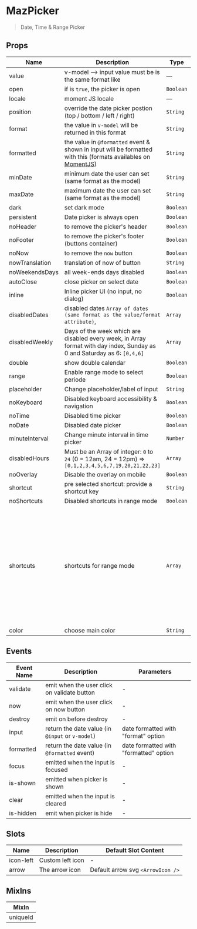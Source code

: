 # MazPicker

> Date, Time & Range Picker

## Props

<!-- @vuese:MazPicker:props:start -->

| Name           | Description                                                                                                                            | Type      | Required | Default                                                                                                                                                                                                                                                                                                                                                                                                                                                         |
| -------------- | -------------------------------------------------------------------------------------------------------------------------------------- | --------- | -------- | --------------------------------------------------------------------------------------------------------------------------------------------------------------------------------------------------------------------------------------------------------------------------------------------------------------------------------------------------------------------------------------------------------------------------------------------------------------- |
| value          | v-model --> input value must be is the same format like                                                                                | —         | `false`  | null                                                                                                                                                                                                                                                                                                                                                                                                                                                            |
| open           | if is `true`, the picker is open                                                                                                       | `Boolean` | `false`  | false                                                                                                                                                                                                                                                                                                                                                                                                                                                           |
| locale         | moment JS locale                                                                                                                       | —         | `false`  | getDefaultLocale()                                                                                                                                                                                                                                                                                                                                                                                                                                              |
| position       | override the date picker postion (top / bottom / left / right)                                                                         | `String`  | `false`  | null                                                                                                                                                                                                                                                                                                                                                                                                                                                            |
| format         | the value in `v-model` will be returned in this format                                                                                 | `String`  | `false`  | YYYY-MM-DD h:mm a                                                                                                                                                                                                                                                                                                                                                                                                                                               |
| formatted      | the value in `@formatted` event & shown in input will be formatted with this (formats availables on [MomentJS](https://momentjs.com/)) | `String`  | `false`  | llll                                                                                                                                                                                                                                                                                                                                                                                                                                                            |
| minDate        | minimum date the user can set (same format as the model)                                                                               | `String`  | `false`  | null                                                                                                                                                                                                                                                                                                                                                                                                                                                            |
| maxDate        | maximum date the user can set (same format as the model)                                                                               | `String`  | `false`  | null                                                                                                                                                                                                                                                                                                                                                                                                                                                            |
| dark           | set dark mode                                                                                                                          | `Boolean` | `false`  | false                                                                                                                                                                                                                                                                                                                                                                                                                                                           |
| persistent     | Date picker is always open                                                                                                             | `Boolean` | `false`  | false                                                                                                                                                                                                                                                                                                                                                                                                                                                           |
| noHeader       | to remove the picker's header                                                                                                          | `Boolean` | `false`  | false                                                                                                                                                                                                                                                                                                                                                                                                                                                           |
| noFooter       | to remove the picker's footer (buttons container)                                                                                      | `Boolean` | `false`  | false                                                                                                                                                                                                                                                                                                                                                                                                                                                           |
| noNow          | to remove the `now` button                                                                                                             | `Boolean` | `false`  | false                                                                                                                                                                                                                                                                                                                                                                                                                                                           |
| nowTranslation | translation of now of button                                                                                                           | `String`  | `false`  | Now                                                                                                                                                                                                                                                                                                                                                                                                                                                             |
| noWeekendsDays | all week-ends days disabled                                                                                                            | `Boolean` | `false`  | false                                                                                                                                                                                                                                                                                                                                                                                                                                                           |
| autoClose      | close picker on select date                                                                                                            | `Boolean` | `false`  | false                                                                                                                                                                                                                                                                                                                                                                                                                                                           |
| inline         | Inline picker UI (no input, no dialog)                                                                                                 | `Boolean` | `false`  | false                                                                                                                                                                                                                                                                                                                                                                                                                                                           |
| disabledDates  | disabled dates `Array of dates (same format as the value/format attribute)`,                                                           | `Array`   | `false`  | Array                                                                                                                                                                                                                                                                                                                                                                                                                                                           |
| disabledWeekly | Days of the week which are disabled every week, in Array format with day index, Sunday as 0 and Saturday as 6: `[0,4,6]`               | `Array`   | `false`  | Array                                                                                                                                                                                                                                                                                                                                                                                                                                                           |
| double         | show double calendar                                                                                                                   | `Boolean` | `false`  | false                                                                                                                                                                                                                                                                                                                                                                                                                                                           |
| range          | Enable range mode to select periode                                                                                                    | `Boolean` | `false`  | false                                                                                                                                                                                                                                                                                                                                                                                                                                                           |
| placeholder    | Change placeholder/label of input                                                                                                      | `String`  | `false`  | Select date time                                                                                                                                                                                                                                                                                                                                                                                                                                                |
| noKeyboard     | Disabled keyboard accessibility & navigation                                                                                           | `Boolean` | `false`  | false                                                                                                                                                                                                                                                                                                                                                                                                                                                           |
| noTime         | Disabled time picker                                                                                                                   | `Boolean` | `false`  | false                                                                                                                                                                                                                                                                                                                                                                                                                                                           |
| noDate         | Disabled date picker                                                                                                                   | `Boolean` | `false`  | false                                                                                                                                                                                                                                                                                                                                                                                                                                                           |
| minuteInterval | Change minute interval in time picker                                                                                                  | `Number`  | `false`  | 1                                                                                                                                                                                                                                                                                                                                                                                                                                                               |
| disabledHours  | Must be an Array of integer: `0` to `24` (0 = 12am, 24 = 12pm) => `[0,1,2,3,4,5,6,7,19,20,21,22,23]`                                   | `Array`   | `false`  | Array                                                                                                                                                                                                                                                                                                                                                                                                                                                           |
| noOverlay      | Disable the overlay on mobile                                                                                                          | `Boolean` | `false`  | false                                                                                                                                                                                                                                                                                                                                                                                                                                                           |
| shortcut       | pre selected shortcut: provide a shortcut key                                                                                          | `String`  | `false`  | null                                                                                                                                                                                                                                                                                                                                                                                                                                                            |
| noShortcuts    | Disabled shortcuts in range mode                                                                                                       | `Boolean` | `false`  | false                                                                                                                                                                                                                                                                                                                                                                                                                                                           |
| shortcuts      | shortcuts for range mode                                                                                                               | `Array`   | `false`  | [{"key":"thisWeek","label":"This week","value":"isoWeek"},{"key":"lastWeek","label":"Last week","value":"-isoWeek"},{"key":"last7Days","label":"Last 7 days","value":7},{"key":"last30Days","label":"Last 30 days","value":30},{"key":"thisMonth","label":"This month","value":"month"},{"key":"lastMonth","label":"Last month","value":"-month"},{"key":"thisYear","label":"This year","value":"year"},{"key":"lastYear","label":"Last year","value":"-year"}] |
| color          | choose main color                                                                                                                      | `String`  | `false`  | primary                                                                                                                                                                                                                                                                                                                                                                                                                                                         |

<!-- @vuese:MazPicker:props:end -->

## Events

<!-- @vuese:MazPicker:events:start -->

| Event Name | Description                                      | Parameters                             |
| ---------- | ------------------------------------------------ | -------------------------------------- |
| validate   | emit when the user click on validate button      | -                                      |
| now        | emit when the user click on now button           | -                                      |
| destroy    | emit on before destroy                           | -                                      |
| input      | return the date value (in `@input` or `v-model`) | date formatted with "format" option    |
| formatted  | return the date value (in `@formatted` event)    | date formatted with "formatted" option |
| focus      | emitted when the input is focused                | -                                      |
| is-shown   | emitted when picker is shown                     | -                                      |
| clear      | emitted when the input is cleared                | -                                      |
| is-hidden  | emit when picker is hide                         | -                                      |

<!-- @vuese:MazPicker:events:end -->

## Slots

<!-- @vuese:MazPicker:slots:start -->

| Name      | Description      | Default Slot Content              |
| --------- | ---------------- | --------------------------------- |
| icon-left | Custom left icon | -                                 |
| arrow     | The arrow icon   | Default arrow svg `<ArrowIcon />` |

<!-- @vuese:MazPicker:slots:end -->

## MixIns

<!-- @vuese:MazPicker:mixIns:start -->

| MixIn    |
| -------- |
| uniqueId |

<!-- @vuese:MazPicker:mixIns:end -->
